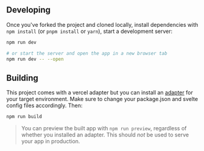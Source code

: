 ## Developing

Once you've forked the project and cloned locally, install dependencies with `npm install` (or `pnpm install` or `yarn`), start a development server:

```bash
npm run dev

# or start the server and open the app in a new browser tab
npm run dev -- --open
```

## Building

This project comes with a vercel adapter but you can install an [adapter](https://kit.svelte.dev/docs#adapters) for your target environment. Make sure to change your package.json and svelte config files accordingly. Then:

```bash
npm run build
```

> You can preview the built app with `npm run preview`, regardless of whether you installed an adapter. This should _not_ be used to serve your app in production.
